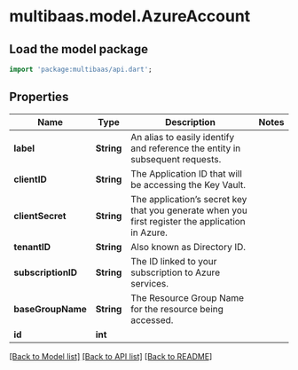 # multibaas.model.AzureAccount

## Load the model package
```dart
import 'package:multibaas/api.dart';
```

## Properties
Name | Type | Description | Notes
------------ | ------------- | ------------- | -------------
**label** | **String** | An alias to easily identify and reference the entity in subsequent requests. | 
**clientID** | **String** | The Application ID that will be accessing the Key Vault. | 
**clientSecret** | **String** | The application’s secret key that you generate when you first register the application in Azure. | 
**tenantID** | **String** | Also known as Directory ID. | 
**subscriptionID** | **String** | The ID linked to your subscription to Azure services. | 
**baseGroupName** | **String** | The Resource Group Name for the resource being accessed. | 
**id** | **int** |  | 

[[Back to Model list]](../README.md#documentation-for-models) [[Back to API list]](../README.md#documentation-for-api-endpoints) [[Back to README]](../README.md)



